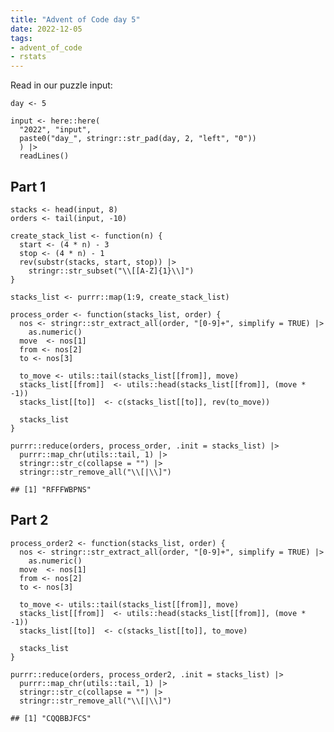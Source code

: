 ```yaml
---
title: "Advent of Code day 5"
date: 2022-12-05
tags:
- advent_of_code
- rstats
---
```


Read in our puzzle input:

    day <- 5

    input <- here::here(
      "2022", "input",
      paste0("day_", stringr::str_pad(day, 2, "left", "0"))
      ) |>
      readLines()

## Part 1

    stacks <- head(input, 8)
    orders <- tail(input, -10)

    create_stack_list <- function(n) {
      start <- (4 * n) - 3
      stop <- (4 * n) - 1
      rev(substr(stacks, start, stop)) |>
        stringr::str_subset("\\[[A-Z]{1}\\]")
    }

    stacks_list <- purrr::map(1:9, create_stack_list)

    process_order <- function(stacks_list, order) {
      nos <- stringr::str_extract_all(order, "[0-9]+", simplify = TRUE) |>
        as.numeric()
      move  <- nos[1]
      from <- nos[2]
      to <- nos[3]
      
      to_move <- utils::tail(stacks_list[[from]], move)
      stacks_list[[from]]  <- utils::head(stacks_list[[from]], (move * -1))
      stacks_list[[to]]  <- c(stacks_list[[to]], rev(to_move))

      stacks_list
    }

    purrr::reduce(orders, process_order, .init = stacks_list) |>
      purrr::map_chr(utils::tail, 1) |>
      stringr::str_c(collapse = "") |>
      stringr::str_remove_all("\\[|\\]")

    ## [1] "RFFFWBPNS"

## Part 2

    process_order2 <- function(stacks_list, order) {
      nos <- stringr::str_extract_all(order, "[0-9]+", simplify = TRUE) |>
        as.numeric()
      move  <- nos[1]
      from <- nos[2]
      to <- nos[3]
      
      to_move <- utils::tail(stacks_list[[from]], move)
      stacks_list[[from]]  <- utils::head(stacks_list[[from]], (move * -1))
      stacks_list[[to]]  <- c(stacks_list[[to]], to_move)

      stacks_list
    }

    purrr::reduce(orders, process_order2, .init = stacks_list) |>
      purrr::map_chr(utils::tail, 1) |>
      stringr::str_c(collapse = "") |>
      stringr::str_remove_all("\\[|\\]")

    ## [1] "CQQBBJFCS"
